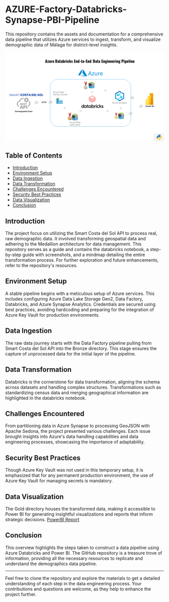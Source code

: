 # AZURE-Factory-Databricks-Synapse-PBI-Pipeline

This repository contains the assets and documentation for a comprehensive data pipeline that utilizes Azure services to ingest, transform, and visualize demographic data of Málaga for district-level insights.

![Project_Architecture.png](Assets/Project_Architecture.png)

## Table of Contents

- [Introduction](#introduction)
- [Environment Setup](#environment-setup)
- [Data Ingestion](#data-ingestion)
- [Data Transformation](#data-transformation)
- [Challenges Encountered](#challenges-encountered)
- [Security Best Practices](#security-best-practices)
- [Data Visualization](#data-visualization)
- [Conclusion](#conclusion)

## Introduction

The project focus on utilizing the Smart Costa del Sol API to process real, raw demographic data. It involved transforming geospatial data and adhering to the Medallion architecture for data management. This repository serves as a guide and contains the databricks notebook, a step-by-step guide with screenshots, and a mindmap detailing the entire transformation process. For further exploration and future enhancements, refer to the repository's resources.

## Environment Setup

A stable pipeline begins with a meticulous setup of Azure services. This includes configuring Azure Data Lake Storage Gen2, Data Factory, Databricks, and Azure Synapse Analytics. Credentials are secured using best practices, avoiding hardcoding and preparing for the integration of Azure Key Vault for production environments.

## Data Ingestion

The raw data journey starts with the Data Factory pipeline pulling from Smart Costa del Sol API into the Bronze directory. This stage ensures the capture of unprocessed data for the initial layer of the pipeline.

## Data Transformation

Databricks is the cornerstone for data transformation, aligning the schema across datasets and handling complex structures. Transformations such as standardizing census data and merging geographical information are highlighted in the databricks notebook.

## Challenges Encountered

From partitioning data in Azure Synapse to processing GeoJSON with Apache Sedona, the project presented various challenges. Each issue brought insights into Azure's data handling capabilities and data engineering processes, showcasing the importance of adaptability.

## Security Best Practices

Though Azure Key Vault was not used in this temporary setup, it is emphasized that for any permanent production environment, the use of Azure Key Vault for managing secrets is mandatory.

## Data Visualization

The Gold directory houses the transformed data, making it accessible to Power BI for generating insightful visualizations and reports that inform strategic decisions.
[PowerBI Report](https://app.powerbi.com/view?r=eyJrIjoiNWIxZGFlMDYtMTI1NC00MjcyLWE3ODItODdmYWJiMzRiZTY1IiwidCI6IjY4NTE5ZTQ4LTgzZjMtNDM1Zi1hMzhhLTFhN2FhNzdiYTk4NyIsImMiOjh9&embedImagePlaceholder=true)

## Conclusion

This overview highlights the steps taken to construct a data pipeline using Azure Databricks and Power BI. The GitHub repository is a treasure trove of information, providing all the necessary resources to replicate and understand the demographics data pipeline.

---

Feel free to clone the repository and explore the materials to get a detailed understanding of each step in the data engineering process. Your contributions and questions are welcome, as they help to enhance the project further.
